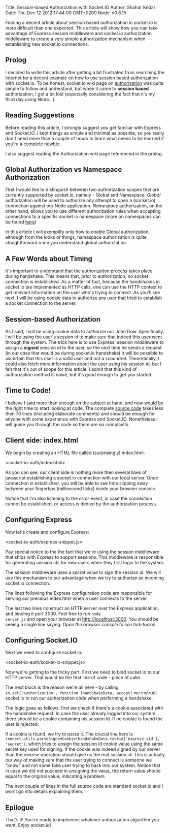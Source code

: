 Title: Session-based Authorization with Socket.IO
Author: Shahar Kedar
Date: Thu Dec 12 2012 17:44:00 GMT+0200
Node: v0.8.15

Finding a decent article about session based authorization in socket.io is more difficult than one expected. This article will show how you can take advantage of Express session middleware and socket.io authorization middleware to create a very simple authorization mechanism when establishing new socket.io connections.

## Prolog

I decided to write this article after getting a bit frustrated from searching the Internet for a decent example on how to use session based authorization with socket.io. To be honest, socket.io wiki page on [authorization](https://github.com/LearnBoost/socket.io/wiki/Authorizing) was quite simple to follow and understand, but when it came to **session based** authorization, I got a bit lost (especially considering the fact that it's my third day using Node...). 

## Reading Suggestions

Before reading this article, I strongly suggest you get familiar with Express and Socket.IO. I kept things as simple and minimal as possible, so you really don't need more than a couple of hours to learn what needs to be learned if you're a complete newbie.

I also suggest reading the Authorization wiki page referenced in the prolog.


## Global Authorization vs Namespace Authorization

First I would like to distinguish between two authorization scopes that are currently supported by socket.io, namely - Global and Namespace. *Global* authorization will be used to authorize any attempt to open a (socket.io) connection against our Node application. *Namespace* authorization, on the other hand, allows you to use different authorization rules when accepting connections to a specific socket.io namespace (more on namespaces can be found [here](http://socket.io/#how-to-use))

In this article I will exemplify only how to enable Global authorization, although from the looks of things, namespace authorization is quite straightforward once you understand global authorization.

## A Few Words about Timing

It's important to understand that the authorization process takes place during handshake. This means that, prior to authorization, no socket connection is established. As a matter of fact, because the handshakes in socket.io are implemented as HTTP calls, one can use the HTTP context to get relevant information on the user who's trying to connect. As you'll see next, I will be using cookie data to authorize any user that tried to establish a socket connection to the server.

## Session-based Authorization

As I said, I will be using cookie data to authorize our John Dow. Specifically, I will be using the user's session id to make sure that indeed this user went through the system. The trick here is to use Express' session middleware to assign a **signed** session id to the user, so the next time he sends a request (in our case that would be during socket.io handshake) it will be possible to ascertain that this user is a valid user and not a scoundrel. Theoretically, I could also fetch more information about the user using his session id, but I felt that it's out of scope for this article. I admit that this kind of authorization method is naive, but it's good enough to get you started.

## Time to Code!

I believe I said more than enough on the subject at hand, and now would be the right time to start looking at code. The complete [source code](/socket-io-auth/server.js) takes less then 70 lines (including elaborate comments) and should be enough for anyone with some experience with Express and Socket.IO. Nonetheless I will guide you through the code so there are no complaints.

## Client side: index.html

We begin by creating an HTML file called (surprisingly) index.html:

<socket-io-auth/index.html>

As you can see, our client side is nothing more then several lines of javascript establishing a socket.io connection with our local server. Once connection is established, you will be able to see time slipping away between your fingertips (millisecond ticks) inside your browser console. 

Notice that I'm also listening to the *error* event, in case the connection cannot be established, or access is denied by the authorization process.

## Configuring Express

Now let's create and configure Express:

<socket-io-auth/express-snippet.js>

Pay special notice to the the fact that we're using the session middleware that ships with Express to support sessions. This middleware is responsible for generating session ids for new users when they first login to the system.

The session middleware uses a *secret* value to sign the session id. We will use this mechanism to our advantage when we try to authorize an incoming socket.io connection.

The lines following the Express configuration code are responsible for serving our precious index.html when a user connects to the server.

The last two lines construct an HTTP server over the Express application, and binding it port 3000. Feel free to run <code>node server.js</code> and open your browser at [http://localhost:3000](http://localhost:3000). You should be seeing a single line saying: *Open the browser console to see tick-tocks!*

## Configuring Socket.IO

Next we need to configure socket.io:

<socket-io-auth/socket-io-snippet.js>

Now we're getting to the tricky part. First we need to bind socket.io to our HTTP server. That would be the first line of code - piece of cake.

The next block is the reason we're all here - by calling <code>io.set('authorization', function (handshakeData, accept)</code> we instruct socket.io to run our authorization code when performing a handshake.

The logic goes as follows: first we check if there's a cookie associated with the handshake request. In case the user already logged into our system there should be a cookie containing his session id. If no cookie is found the user is rejected.

If a cookie is found, we try to parse it. The crucial line here is <code>connect.utils.parseSignedCookie(handshakeData.cookie['express.sid'], 'secret')</code>, which tries to unsign the session id cookie value using the same secret key used for signing. If the cookie was indeed signed by our server than the reverse operation should give us the real session id. This is actually our way of making sure that the user trying to connect is someone we "know" and not some fake user trying to hack into our system. Notice that in case we did not succeed in unsigning the value, the return value should equal to the original value, indicating a problem.

The next couple of lines in the full source code are standard socket.io and I won't go into details explaining them.

## Epilogue

That's it! You're ready to implement whatever authorization algorithm you want. Enjoy socket.io!